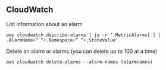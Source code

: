 ## CloudWatch
List information about an alarm
```shell
aws cloudwatch describe-alarms | jq -r ‘.MetricAlarms[ ] | .AlarmName+” “+.Namespace+” “+.StateValue’
```

Delete an alarm or alarms (you can delete up to 100 at a time)
```shell
aws cloudwatch delete-alarms --alarm-names (alarmnames)
```
